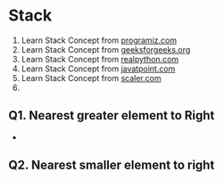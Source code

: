 # Stack

1. Learn Stack Concept from [programiz.com](https://www.programiz.com/dsa/stack)
2. Learn Stack Concept from [geeksforgeeks.org](https://www.geeksforgeeks.org/stack-in-python/)
3. Learn Stack Concept from [realpython.com](https://realpython.com/how-to-implement-python-stack/)
4. Learn Stack Concept from [javatpoint.com](https://www.javatpoint.com/stack-in-python)
5. Learn Stack Concept from [scaler.com](https://www.scaler.com/topics/stack-in-python/)
6. [](https://www.codecademy.com/article/stevenswiniarski/create-a-stack-in-python)

## Q1. Nearest greater element to Right

- 

## Q2. Nearest smaller element to right